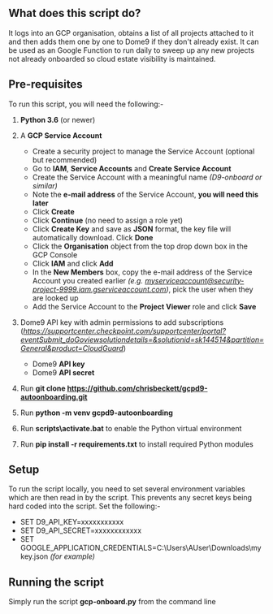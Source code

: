 What does this script do?
-------------------------

It logs into an GCP organisation, obtains a list of all projects attached to it and then adds them one by one to Dome9 if they don't already exist. It can be used as an Google Function to run daily to sweep up any new projects not already onboarded so cloud estate visibility is maintained.

Pre-requisites
--------------
To run this script, you will need the following:-

1) **Python 3.6** (or newer)

2) A **GCP Service Account**
    - Create a security project to manage the Service Account (optional but recommended)
    - Go to **IAM**, **Service Accounts** and **Create Service Account**
    - Create the Service Account with a meaningful name *(D9-onboard or similar)*
    - Note the **e-mail address** of the Service Account, **you will need this later**
    - Click **Create**
    - Click **Continue** (no need to assign a role yet)
    - Click **Create Key** and save as **JSON** format, the key file will automatically download. Click **Done**
    - Click the **Organisation** object from the top drop down box in the GCP Console
    - Click **IAM** and click **Add**
    - In the **New Members** box, copy the e-mail address of the Service Account you created earlier *(e.g. myserviceaccount@security-project-9999.iam.gserviceaccount.com)*, pick the user when they are looked up
    - Add the Service Account to the **Project Viewer** role and click **Save**
    
3) Dome9 API key with admin permissions to add subscriptions (*https://supportcenter.checkpoint.com/supportcenter/portal?eventSubmit_doGoviewsolutiondetails=&solutionid=sk144514&partition=General&product=CloudGuard*)
    - Dome9 **API key**
    - Dome9 **API secret**
    
4) Run **git clone https://github.com/chrisbeckett/gcpd9-autoonboarding.git**

5) Run **python -m venv gcpd9-autoonboarding**

6) Run **scripts\activate.bat** to enable the Python virtual environment

7) Run **pip install -r requirements.txt** to install required Python modules
    
Setup
-----
To run the script locally, you need to set several environment variables which are then read in by the script. This prevents any secret keys being hard coded into the script. Set the following:-

- SET D9_API_KEY=xxxxxxxxxxx
- SET D9_API_SECRET=xxxxxxxxxxxx
- SET GOOGLE_APPLICATION_CREDENTIALS=C:\Users\AUser\Downloads\mykey.json *(for example)*

Running the script
------------------
Simply run the script **gcp-onboard.py** from the command line 

